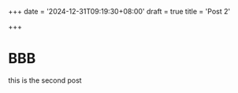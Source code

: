 +++
date = '2024-12-31T09:19:30+08:00'
draft = true
title = 'Post 2'

+++



# BBB

this is the second post
